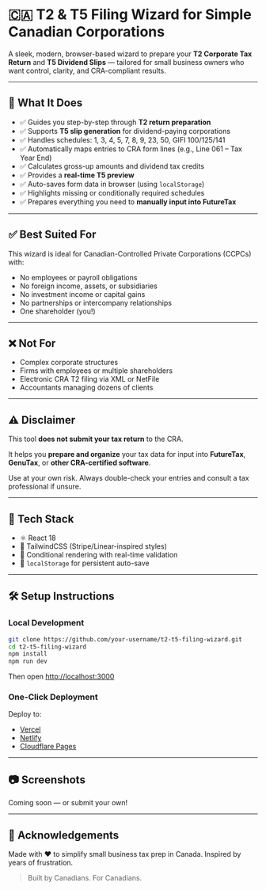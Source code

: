 # 🇨🇦 T2 & T5 Filing Wizard for Simple Canadian Corporations

A sleek, modern, browser-based wizard to prepare your **T2 Corporate Tax Return** and **T5 Dividend Slips** — tailored for small business owners who want control, clarity, and CRA-compliant results.

---

## 🧾 What It Does

- ✅ Guides you step-by-step through **T2 return preparation**
- ✅ Supports **T5 slip generation** for dividend-paying corporations
- ✅ Handles schedules: 1, 3, 4, 5, 7, 8, 9, 23, 50, GIFI 100/125/141
- ✅ Automatically maps entries to CRA form lines (e.g., Line 061 – Tax Year End)
- ✅ Calculates gross-up amounts and dividend tax credits
- ✅ Provides a **real-time T5 preview**
- ✅ Auto-saves form data in browser (using `localStorage`)
- ✅ Highlights missing or conditionally required schedules
- ✅ Prepares everything you need to **manually input into FutureTax**

---

## ✅ Best Suited For

This wizard is ideal for Canadian-Controlled Private Corporations (CCPCs) with:

- No employees or payroll obligations
- No foreign income, assets, or subsidiaries
- No investment income or capital gains
- No partnerships or intercompany relationships
- One shareholder (you!)

---

## ❌ Not For

- Complex corporate structures
- Firms with employees or multiple shareholders
- Electronic CRA T2 filing via XML or NetFile
- Accountants managing dozens of clients

---

## ⚠️ Disclaimer

This tool **does not submit your tax return** to the CRA.

It helps you **prepare and organize** your tax data for input into **FutureTax**, **GenuTax**, or **other CRA-certified software**.

Use at your own risk. Always double-check your entries and consult a tax professional if unsure.

---

## 🚀 Tech Stack

- ⚛️ React 18
- 🎨 TailwindCSS (Stripe/Linear-inspired styles)
- 🧠 Conditional rendering with real-time validation
- 💾 `localStorage` for persistent auto-save

---

## 🛠️ Setup Instructions

### Local Development

```bash
git clone https://github.com/your-username/t2-t5-filing-wizard.git
cd t2-t5-filing-wizard
npm install
npm run dev
```

Then open [http://localhost:3000](http://localhost:3000)

### One-Click Deployment

Deploy to:

- [Vercel](https://vercel.com)
- [Netlify](https://netlify.com)
- [Cloudflare Pages](https://pages.cloudflare.com)

---

## 📷 Screenshots

Coming soon — or submit your own!

---

## 🙏 Acknowledgements

Made with ❤️ to simplify small business tax prep in Canada.
Inspired by years of frustration.

> Built by Canadians. For Canadians.
